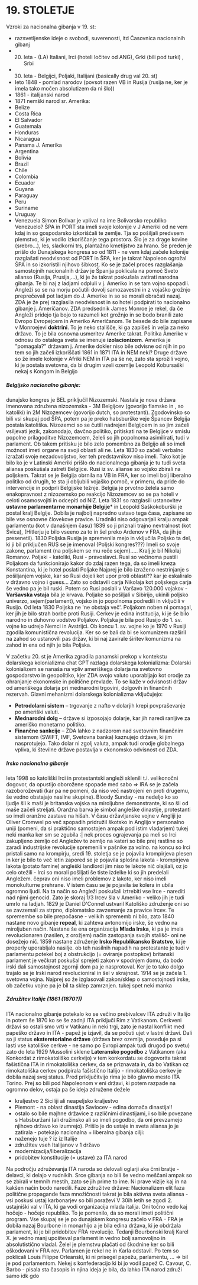 # 19. STOLETJE
Vzroki za nacionalna gibanja v 19. st:
- razsvetljenske ideje o svobodi, suverenosti, itd
Časovnica nacionalnih gibanj
- 20. leta - (LA) Italiani, Irci (hoteli ločitev od ANG), Grki (bili pod turki) , Srbi
- 30. leta - Belgijci, Poljaki, Italijani (basically drug val 20. st)
- leto 1848 - pomlad narodov (povsot razen VB in Rusija (rusija ne, ker je imela tako močen absolutizem da ni šlo))
- 1861 - italijanski narod
- 1871 nemški narod
sr. Amerika:
- Belize
- Costa Rica
- El Salvador
- Guatemala
- Honduras
- Nicaragua
- Panama
J. Amerika
- Argentina
- Bolivia
- Brazil
- Chile
- Colombia
- Ecuador
- Guyana
- Paraguay
- Peru
- Suriname
- Uruguay
- Venezuela
Simon Bolivar je vplival na ime Bolivarsko republiko Venezuelo?
ŠPA in PORT sta imeli svoje kolonije v J Ameriki od ne vem kdaj in so gospodarsko izkoriščali te zemlje. Tja so pošiljali predvsem plemstvo, ki je vodilo izkoriščanje tega prostora. Šlo je za drage kovine (srebro...), les, sladkorni trs, plantažno kmetijstvo za hrano.
 Še preden je prišlo do Dunajskega kongresa so od 1811 - ne vem kdaj začele kolonije razglašati neodvisnost od PORT in ŠPA, ker je takrat Napoleon ogrožal ŠPA in so izkoristili njihovo šibkost. Ko se je začel proces razglašanja samostojnih nacionalnih držav je Španija poklicala na pomoč  Sveto alianso (Rusija, Prusija,...), ki je že takrat poskušala zatirati narodna gibanja. Te bi naj z ladjami odpluli v j. Ameriko in se tam vojno spopadli. Angleži so se na morju počutili dovolj samozavestni in z vojaško grožnjo preprečevali pot ladjam do J. Amerike in so se morali obračati nazaj. ZDA je že prej razglasila neodvisnost in so hoteli podpirati to nacionalno gibanje j. Američanov. ZDA predsednik James Monroe je rekel, da če Angleži pridejo tja bojo to razumeli kot grožnjo in se bodo branili zato Evropo Evropejcem in Ameriko Američanom. Te besede do bile zapisane v Monroejevi **doktrini**. To je neko stališče, ki ga zapišeš in velja za neko državo. To je bila osnovna usmeritev Amerike takrat. Politika Amerike v odnosu do ostalega sveta se imenuje **izolacionizem**. Amerika je "pomagala?" državam j. Amerike dokler niso bile odvisne od njih in po tem so jih začeli izkoriščati
 1861 in 1871 ITA in NEM neki?
 Druge države so že imele kolonije v Afriki NEM in ITA pa še ne, zato sta sprožili vojno, ki je postala svetovna, da bi drugim vzeli ozemlje
 Leopold Kobursaški  nekaj s Kongom in Belgijo
##### Belgijsko nacionalno gibanje:
 dunajsko kongres je BEL priključil Nizozemski. Nastala je nova država imenovana združena nizozemska - 3M Belgijcev (govorijo flamsko in , so katoliki) in 2M Nizozemcev (govorijo dutch, so protestanti). Zgodovinsko so bili vsi skupaj pod ŠPA, potem pa je preko habsburške veje Špancev Belgija postala katoliška. Nizozemci so se čutili nadrejeni Belgijcem in so jim začeli vsiljevati jezik, zakonodajo, davčno politiko, pritiskati na te Belgijce v smislu popolne prilagoditve Nizozemcem, želeli so jih popolnoma asimilirati, tudi v parlament. Ob takem pritisku je bilo zelo pomembno za Belgijo ali so imeli možnost imeti organe na svoji oblasti ali ne. Leta 1830 so začeli verbalno izražati svoje nezadovoljstvo, ker teh predstavnikov niso imeli. Tako kot je bilo ko je v Latinski Ameriki prišlo do nacionalnega gibanja je tu tudi sveta aliansa poskušala zatreti Belgijce. Rusi iz sv. alianse so vojsko zbirali na poljskem. Takrat se je Belgija obrnila na VB in FRA, ker so imeli bolj liberalno politiko od drugih, te sta ji obljubili vojaško pomoč, v primeru, da pride do intervencije in podprli Belgijske težnje. Belgija je prvotno želela samo enakopravnost z nizozemsko po reakcijo Nizozemcev so se pa hoteli v celoti osamosvojiti in odcepiti od NIZ. Leta 1831 so razglasili ustanovitev **ustavne parlamentarne monarhije Belgije*** in Leopold Saškokoburški je postal kralj Belgije. Dobila je najbolj napredno ustavo tega časa, zapisane so bile vse osnovne človekove pravice. Uradniki niso odgovarjali kralju ampak parlamentu (kot v današnjem času)
 1839 so ji priznali trajno nevtralnost (kot Švica), (Hitlerju je bilo vseeno za to in šel preko Ardenov v FRA, da jih je presenetil).
 1830 Poljska 
 Rusija je spremenila mejo in vključila Poljsko ta del, ki ji bil priključen RUS se je imenoval (Poljski kongres???) Imeli so svoje zakone, parlament (na poljskem se mu reče sejem)..... Kralj je bil Nikolaj Romanov. Poljaki - katoliki, Rusi - pravoslavci. Rusi so večinoma pustili Poljakom da funkcionirajo kakor do zdaj razen tega, da so imeli kneza Konstantina, ki je hotel poslati Poljake    Najprej je bilo izraženo nestrinjanje s pošiljanjem vojske, kar so Rusi dojeli kot upor proti oblasti?? kar je eskaliralo v državno vojno i guess... Zato so odstavili carja Nikolaja kot poljskega carja še vedno pa je bil ruski. Potem so Rusi poslali v Varšavo 120.000 vojakov - **Varšavska vstaja** bila je krvava. Poljake so pošiljali v Sibirijo, ukinili poljsko univerzo, sejem(parlament), vojsko in jo popolnoma podredili in vključili v Rusijo. Od leta 1830 Poljska ne  'ne obstaja več'. Poljakom noben ni pomagal, ker jih je bilo strah borbe proti Rusiji. Cerkev je edina institucija, ki je še bilo narodno in duhovno vodstvo Poljakov. Poljska je bila pod Rusijo do 1. sv. vojne ko udrejo Nemci in Avstrijci. Ob koncu 1. sv. vojne ko je 1970 v Rusiji zgodila komunistična revolucija. Ker so se bali da bi se komunizem razširil na zahod so ustanovili pas držav, ki bi naj zavirale širitev komunizma na zahod in ena od njih je bila Poljska.



V začetku 20. st je Amerika zgradila panamski prekop v kontekstu dolarskega kolonializma
 chat GPT razlaga dolarskega kolonializma:
Dolarski kolonializem se nanaša na vpliv ameriškega dolarja na svetovno gospodarstvo in geopolitiko, kjer ZDA svojo valuto uporabljajo kot orodje za ohranjanje ekonomske in politične prevlade. To se kaže v odvisnosti držav od ameriškega dolarja pri mednarodni trgovini, dolgovih in finančnih rezervah.
Glavni mehanizmi dolarskega kolonializma vključujejo:
- **Petrodolarni sistem** – trgovanje z nafto v dolarjih krepi povpraševanje po ameriški valuti.
- **Mednarodni dolg** – države si izposojajo dolarje, kar jih naredi ranljive za ameriško monetarno politiko.
- **Finančne sankcije** – ZDA lahko z nadzorom nad svetovnim finančnim sistemom (SWIFT, IMF, Svetovna banka) kaznujejo države, ki jim nasprotujejo.
Tako dolar ni zgolj valuta, ampak tudi orodje globalnega vpliva, ki številne države postavlja v ekonomsko odvisnost od ZDA.

##### Irsko nacionalno gibanje
leta 1998 so katoliški Irci in protestantski angleži sklenili t.i. velikonočni dogovor, da opustijo oborožene spopade med sabo => IRA se je začela razoboroževati (kar pa ne pomeni, da niso več nastrojeni en proti drugemu, še vedno obstajajo nasilne skupine). Bloody Sunday - na nedeljo ko so ljudje šli k maši je britanska vojska na miroljubne demonstrante, ki so šli od maše začeli streljati. Oranžna barva je simbol angleške dinastije, protestanti so imeli oranžne zastave na hišah. V času državljanske vojne v Angliji je Oliver Cromwel po več spopadih pridružil škotsko in Anglijo v personalno uniji (pomeni, da si praktično samostojen ampak pod istim vladarjem)
tukej neki manka ker sm se zgubila :|
nek proces ograjevanja pa meli so Irci zakupljeno zemljo od Angležev to zemljo na kateri so bile prej rastline so zaradi industrijske revolucije spremenili v pašnike za volno. na koncu so Irci pristali samo na krompirju, sredi 19. stoletja se je pojavila krompirjeva plesen in ker je bilo to več letin zapored se je pojavila splošna lakota - krompirjeva lakota (potato famine) angleški landlordi jim niso te lakote nič olajšali, oz jo celo otežili - Irci so morali pošiljati še tiste izdelke ki so jih predelali Angležem. čeprav oni niso imeli problemov z lakoto, ker niso imeli monokulturne prehrane. V istem času se je pojavila še kolera in ubila ogromno ljudi. Na ta način so Angleži poskušali iztrebiti vse Irce - narediti nad njimi genocid. Zato je skoraj 1/3 Ircev šla v Ameriko - veliko jih je tudi umrlo na ladjah. 1829  je Daniel D'Connel ustvaril Katoliško združenje oni so se zavzemali za strpno, diplomatsko zavzemanje za pravice Ircev. Te spremembe so bile prepočasne - velikih sprememb ni bilo, zato 1840 nastane novo gibanje **repeal**, ki zahteva avtonomijo irske, še vedno na miroljuben način. Nastane še ena organizacija **Mlada Irska**, ki pa je imela revolucionaren (nasilen, z orožjem) način zastopanja svojih stališč- oni ne dosežejo nič.
1859 nastane združenje **Irsko Republikansko Bratstvo**, ki je properly uporabljalo nasilje. ob teh nasilnih napadih na protestante je tudi v parlamentu potekel boj z obstrukcijo (= oviranje postopkov) britanski parlament je večkrat poskušal sprejeti zakon v spodnjem domu, da bodo irski dali samostojnost zgornji dom pa je nasprotoval. Ker je to tako dolgo trajalo se je Irski narod revolucioniral in šel v skrajnost. 1914 se je začela 1. svetovna vojna. Najprej so že izglasovali zakon/sklep o samostojnosti irske, ob začetku vojne pa je bil ta sklep zamrznjen. tukej spet neki manka

##### Združitev Italije (1861 (1870?))
ITA nacionalno gibanje
potekalo ko se večino prebivalcev ITA združi v Italijo in potem še 1870 ko se še zadnji ITA priključi Rim z Vatikanom. Cerkveni državi so ostali smo vrti v Vatikanu in neki trgi, zato je nastal konflikt med papeško državo in ITA - papež je izjavil, da se počuti ujet v lastni državi. Dali so ji status **eksteretorialne države** (država brez ozemlja, poseduje pa si lasti vse katoliške cerkve - ne samo po Evropi ampak tudi drugod po svetu) zato do leta 1929 Mussolini sklene **Lateransko pogodbo** z Vatikanom (aka Konkordat z rimokatoliško cerkvijo) v tem konkordatu se dogovorita takrat fašistična ITA in rimokatoliška cerkev, da se priznavata in, da bo Vatikan oz rimokatoliška cerkev podpirala fašistično Italijo - rimokatoliška cerkev je dobila nazaj svoj status. Pred priključitvijo rima je bilo glavno mesto ITA Torino. Prej so bili pod Napoleonom v eni državi, ki potem razpade na ogromno delov, ostaja pa še ideja združene dežele 
- kraljestvo 2 Siciliji ali neapeljsko kraljestvo
- Piemont - na oblast dinastija Saviocev - edina domača dinastija!!
- ostalo so bile majhne državice z različnimi dinastijami, i so bile povezane s Habsburžani (ali družinsko ali so imeli pogodbo, da oni prevzamejo njihovo državo ko izumrejo). Prišlo je do ustaje in sveta aliansa jo je zatirala - potekajo nacionalna + liberalna gibanja
 cilji:
- naženejo tuje ? iz iz Italije
- združitev vseh Italijanov v 1 državo
- modernizacija/liberalizacija
- pridobitev konstitucije (= ustave) za ITA narod

Na področju združevanja ITA naroda so delovali oglarji aka črni bratje - delavci, ki delajo v rudnikih. Srce gibanja so bili še vedno meščani ampak so se zbirali v temnih mestih, zato se jih prime to ime. Ni prave vizije kaj in na kakšen način bodo naredili.
Faze združitve države:
	 Nacionalizem elit
	faza politične propagande
	faza množičnosti
takrat je bila aktivna sveta aliansa - vsi poskusi ustaj karbonarjev so bili poraževi
V 30ih letih se zgodi 2. ustajniški val v ITA, ki ga vodi organizacija mlada italija. Oni točno vedo kaj hočejo - hočejo republiko. To je pomenilo, da so morali imeti politični program. Vse skupaj se je po dunajskem kongresu začelo v FRA - FRA je dobila nazaj Bourbone in monarhijo a je bila edina država, ki je obdržala parlament, ki je bil pridobitev FRA revolucije. Tedanji Bourbonski kralj Karel X. je vedno manj upošteval parlament in vedno bolj samovoljno in absolutistično vladal. Želel je plemstvu plačati od škodnine ker so bili oškodovani v FRA rev. Parlamen je rekel ne in Karla odstavil. Po tem so poklicali Louis Filippe Orleanski, ki ni prisegel papežu, parlamentu, ... => bil je pod parlamentom.
Nekej s konfederacijo ki bi jo vodil papež
C. Cavour, C. Barbo - pisala sta časopis in njina ideja je bila, da lahko ITA narod združi samo idk gdo